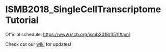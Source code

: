 # ISMB2018_SingleCellTranscriptomeTutorial
Official schedule:  https://www.iscb.org/ismb2018/3511#am1

Check out our [wiki](https://github.com/SingleCellTranscriptomics/ISMB2018_SingleCellTranscriptomeTutorial/wiki) for updates!
